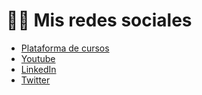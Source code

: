 # 👋🏻 Mis redes sociales 

- [Plataforma de cursos](https://productomania.io)
- [Youtube](https://www.youtube.com/@productomania)
- [LinkedIn](https://www.linkedin.com/in/juan-echeverria-arteaga/)
- [Twitter](https://x.com/JuanEcheverrria)

